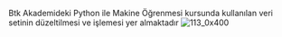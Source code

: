Btk Akademideki Python ile Makine Öğrenmesi kursunda kullanılan veri setinin düzeltilmesi ve işlemesi yer almaktadır 
![113_0x400](https://github.com/AuroraDuke/DogalDilIsleme/assets/138529084/5a7e9057-9449-40f6-891d-0ca44e6bd192)
